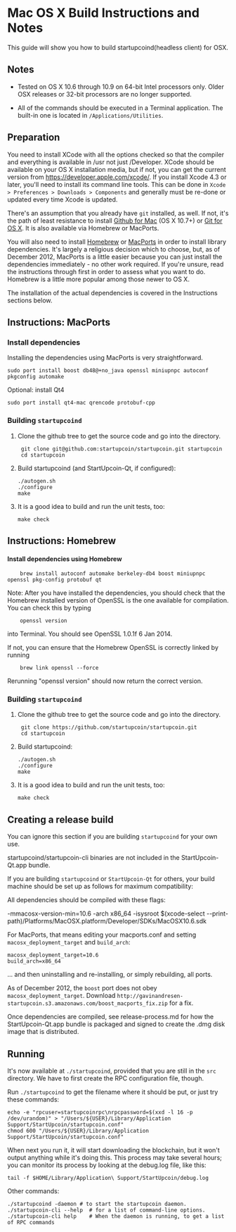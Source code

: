 Mac OS X Build Instructions and Notes
====================================
This guide will show you how to build startupcoind(headless client) for OSX.

Notes
-----

* Tested on OS X 10.6 through 10.9 on 64-bit Intel processors only.
Older OSX releases or 32-bit processors are no longer supported.

* All of the commands should be executed in a Terminal application. The
built-in one is located in `/Applications/Utilities`.

Preparation
-----------

You need to install XCode with all the options checked so that the compiler
and everything is available in /usr not just /Developer. XCode should be
available on your OS X installation media, but if not, you can get the
current version from https://developer.apple.com/xcode/. If you install
Xcode 4.3 or later, you'll need to install its command line tools. This can
be done in `Xcode > Preferences > Downloads > Components` and generally must
be re-done or updated every time Xcode is updated.

There's an assumption that you already have `git` installed, as well. If
not, it's the path of least resistance to install [Github for Mac](https://mac.github.com/)
(OS X 10.7+) or
[Git for OS X](https://code.google.com/p/git-osx-installer/). It is also
available via Homebrew or MacPorts.

You will also need to install [Homebrew](http://brew.sh)
or [MacPorts](https://www.macports.org/) in order to install library
dependencies. It's largely a religious decision which to choose, but, as of
December 2012, MacPorts is a little easier because you can just install the
dependencies immediately - no other work required. If you're unsure, read
the instructions through first in order to assess what you want to do.
Homebrew is a little more popular among those newer to OS X.

The installation of the actual dependencies is covered in the Instructions
sections below.

Instructions: MacPorts
----------------------

### Install dependencies

Installing the dependencies using MacPorts is very straightforward.

    sudo port install boost db48@+no_java openssl miniupnpc autoconf pkgconfig automake

Optional: install Qt4

    sudo port install qt4-mac qrencode protobuf-cpp

### Building `startupcoind`

1. Clone the github tree to get the source code and go into the directory.

        git clone git@github.com:startupcoin/startupcoin.git startupcoin
        cd startupcoin

2.  Build startupcoind (and StartUpcoin-Qt, if configured):

        ./autogen.sh
        ./configure
        make

3.  It is a good idea to build and run the unit tests, too:

        make check

Instructions: Homebrew
----------------------

#### Install dependencies using Homebrew

        brew install autoconf automake berkeley-db4 boost miniupnpc openssl pkg-config protobuf qt

Note: After you have installed the dependencies, you should check that the Homebrew installed version of OpenSSL is the one available for compilation. You can check this by typing

        openssl version

into Terminal. You should see OpenSSL 1.0.1f 6 Jan 2014.

If not, you can ensure that the Homebrew OpenSSL is correctly linked by running

        brew link openssl --force

Rerunning "openssl version" should now return the correct version.

### Building `startupcoind`

1. Clone the github tree to get the source code and go into the directory.

        git clone https://github.com/startupcoin/startupcoin.git
        cd startupcoin

2.  Build startupcoind:

        ./autogen.sh
        ./configure
        make

3.  It is a good idea to build and run the unit tests, too:

        make check

Creating a release build
------------------------
You can ignore this section if you are building `startupcoind` for your own use.

startupcoind/startupcoin-cli binaries are not included in the StartUpcoin-Qt.app bundle.

If you are building `startupcoind` or `StartUpcoin-Qt` for others, your build machine should be set up
as follows for maximum compatibility:

All dependencies should be compiled with these flags:

 -mmacosx-version-min=10.6
 -arch x86_64
 -isysroot $(xcode-select --print-path)/Platforms/MacOSX.platform/Developer/SDKs/MacOSX10.6.sdk

For MacPorts, that means editing your macports.conf and setting
`macosx_deployment_target` and `build_arch`:

    macosx_deployment_target=10.6
    build_arch=x86_64

... and then uninstalling and re-installing, or simply rebuilding, all ports.

As of December 2012, the `boost` port does not obey `macosx_deployment_target`.
Download `http://gavinandresen-startupcoin.s3.amazonaws.com/boost_macports_fix.zip`
for a fix.

Once dependencies are compiled, see release-process.md for how the StartUpcoin-Qt.app
bundle is packaged and signed to create the .dmg disk image that is distributed.

Running
-------

It's now available at `./startupcoind`, provided that you are still in the `src`
directory. We have to first create the RPC configuration file, though.

Run `./startupcoind` to get the filename where it should be put, or just try these
commands:

    echo -e "rpcuser=startupcoinrpc\nrpcpassword=$(xxd -l 16 -p /dev/urandom)" > "/Users/${USER}/Library/Application Support/StartUpcoin/startupcoin.conf"
    chmod 600 "/Users/${USER}/Library/Application Support/StartUpcoin/startupcoin.conf"

When next you run it, it will start downloading the blockchain, but it won't
output anything while it's doing this. This process may take several hours;
you can monitor its process by looking at the debug.log file, like this:

    tail -f $HOME/Library/Application\ Support/StartUpcoin/debug.log

Other commands:

    ./startupcoind -daemon # to start the startupcoin daemon.
    ./startupcoin-cli --help  # for a list of command-line options.
    ./startupcoin-cli help    # When the daemon is running, to get a list of RPC commands
